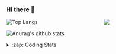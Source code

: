 ### Hi there 👋

<!--
**tao8687/tao8687** is a ✨ _special_ ✨ repository because its `README.md` (this file) appears on your GitHub profile.

Here are some ideas to get you started:

- 🔭 I’m currently working on ...
- 🌱 I’m currently learning ...
- 👯 I’m looking to collaborate on ...
- 🤔 I’m looking for help with ...
- 💬 Ask me about ...
- 📫 How to reach me: ...
- 😄 Pronouns: ...
- ⚡ Fun fact: ...
-->

<img align='right' src="https://media.giphy.com/media/M9gbBd9nbDrOTu1Mqx/giphy.gif" width="240">

  
![Top Langs](https://github-readme-stats.vercel.app/api/top-langs/?username=tao8687&layout=compact&title_color=23238E&text_color=A67D3D)

![Anurag's github stats](https://github-readme-stats.vercel.app/api?username=tao8687&show_icons=true&&text_color=A67D3D&title_color=23238E&show_icons=false&count_private=true&hide=stars)

<details>
  <summary>:zap: Coding Stats</summary>
  <br>
    
<!--START_SECTION:waka-->
![Code Time](http://img.shields.io/badge/Code%20Time-1%2C723%20hrs%2043%20mins-blue)

![Profile Views](http://img.shields.io/badge/Profile%20Views-1-blue)

**🐱 My GitHub Data** 

> 📦 1.5 MB Used in GitHub's Storage 
 > 
> 🏆 339 Contributions in the Year 2024
 > 
> 🚫 Not Opted to Hire
 > 
> 📜 61 Public Repositories 
 > 
> 🔑 25 Private Repositories 
 > 
**I'm an Early 🐤** 

```text
🌞 Morning                1557 commits        ██████████████████████░░░   87.97 % 
🌆 Daytime                90 commits          █░░░░░░░░░░░░░░░░░░░░░░░░   05.08 % 
🌃 Evening                119 commits         ██░░░░░░░░░░░░░░░░░░░░░░░   06.72 % 
🌙 Night                  4 commits           ░░░░░░░░░░░░░░░░░░░░░░░░░   00.23 % 
```
📅 **I'm Most Productive on Wednesday** 

```text
Monday                   255 commits         ████░░░░░░░░░░░░░░░░░░░░░   14.41 % 
Tuesday                  241 commits         ███░░░░░░░░░░░░░░░░░░░░░░   13.62 % 
Wednesday                311 commits         ████░░░░░░░░░░░░░░░░░░░░░   17.57 % 
Thursday                 234 commits         ███░░░░░░░░░░░░░░░░░░░░░░   13.22 % 
Friday                   250 commits         ████░░░░░░░░░░░░░░░░░░░░░   14.12 % 
Saturday                 244 commits         ███░░░░░░░░░░░░░░░░░░░░░░   13.79 % 
Sunday                   235 commits         ███░░░░░░░░░░░░░░░░░░░░░░   13.28 % 
```


📊 **This Week I Spent My Time On** 

```text
🕑︎ Time Zone: Asia/Shanghai

💬 Programming Languages: 
C++                      2 hrs 21 mins       ███████░░░░░░░░░░░░░░░░░░   28.30 % 
Other                    1 hr 55 mins        ██████░░░░░░░░░░░░░░░░░░░   23.20 % 
CMake                    1 hr 36 mins        █████░░░░░░░░░░░░░░░░░░░░   19.40 % 
Bash                     38 mins             ██░░░░░░░░░░░░░░░░░░░░░░░   07.80 % 
C                        32 mins             ██░░░░░░░░░░░░░░░░░░░░░░░   06.48 % 

🔥 Editors: 
VS Code                  8 hrs 19 mins       █████████████████████████   100.00 % 

🐱‍💻 Projects: 
autox                    6 hrs 17 mins       ███████████████████░░░░░░   75.66 % 
imu_utils                1 hr 4 mins         ███░░░░░░░░░░░░░░░░░░░░░░   12.93 % 
code_utils               26 mins             █░░░░░░░░░░░░░░░░░░░░░░░░   05.24 % 
src                      22 mins             █░░░░░░░░░░░░░░░░░░░░░░░░   04.47 % 
ndt_localizer            7 mins              ░░░░░░░░░░░░░░░░░░░░░░░░░   01.49 % 

💻 Operating System: 
Linux                    8 hrs 19 mins       █████████████████████████   100.00 % 
```

**I Mostly Code in C++** 

```text
C++                      11 repos            ████████░░░░░░░░░░░░░░░░░   31.43 % 
Python                   10 repos            ███████░░░░░░░░░░░░░░░░░░   28.57 % 
JavaScript               2 repos             █░░░░░░░░░░░░░░░░░░░░░░░░   05.71 % 
Batchfile                1 repo              █░░░░░░░░░░░░░░░░░░░░░░░░   02.86 % 
HTML                     1 repo              █░░░░░░░░░░░░░░░░░░░░░░░░   02.86 % 
```



**Timeline**

![Lines of Code chart](https://raw.githubusercontent.com/tao8687/tao8687/master/assets/bar_graph.png)


 Last Updated on 13/11/2024 01:39:19 UTC
<!--END_SECTION:waka-->
</details>
